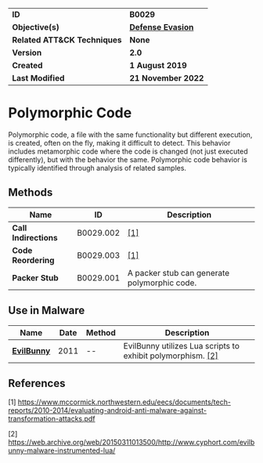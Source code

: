 <table>
<tr>
<td><b>ID</b></td>
<td><b>B0029</b></td>
</tr>
<tr>
<td><b>Objective(s)</b></td>
<td><b><a href="../defense-evasion">Defense Evasion</a></b></td>
</tr>
<tr>
<td><b>Related ATT&CK Techniques</b></td>
<td><b>None</b></td>
</tr>
<tr>
<td><b>Version</b></td>
<td><b>2.0</b></td>
</tr>
<tr>
<td><b>Created</b></td>
<td><b>1 August 2019</b></td>
</tr>
<tr>
<td><b>Last Modified</b></td>
<td><b>21 November 2022</b></td>
</tr>
</table>


# Polymorphic Code

Polymorphic code, a file with the same functionality but different execution, is created, often on the fly, making it difficult to detect. This behavior includes metamorphic code where the code is changed (not just executed differently), but with the behavior the same. Polymorphic code behavior is typically identified through analysis of related samples.

## Methods

|Name|ID|Description|
|---|---|---|
|**Call Indirections**|B0029.002|[[1]](#1)|
|**Code Reordering**|B0029.003|[[1]](#1)|
|**Packer Stub**|B0029.001|A packer stub can generate polymorphic code.|

## Use in Malware

|Name|Date|Method|Description|
|---|---|---|---|
|[**EvilBunny**](../xample-malware/evilbunny.md)|2011|--|EvilBunny utilizes Lua scripts to exhibit polymorphism. [[2]](#2)|

## References

<a name="1">[1]</a> https://www.mccormick.northwestern.edu/eecs/documents/tech-reports/2010-2014/evaluating-android-anti-malware-against-transformation-attacks.pdf

<a name="2">[2]</a> https://web.archive.org/web/20150311013500/http://www.cyphort.com/evilbunny-malware-instrumented-lua/